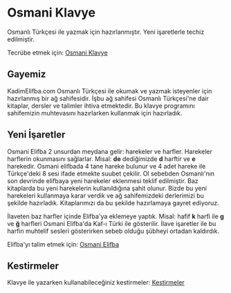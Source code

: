 # Osmani Klavye

Osmanlı Türkçesi ile yazmak için hazırlanmıştır. Yeni işaretlerle techiz edilmiştir.

Tecrübe etmek için:
[Osmani Klavye](https://osmaniklavye.kadimelifba.com/)

## Gayemiz

KadimElifba.com Osmanlı Türkçesi ile okumak ve yazmak isteyenler için hazırlanmış bir ağ sahifesidir.
İşbu ağ sahifesi Osmanlı Türkçesi'ne dair kitaplar, dersler ve talimler ihtiva etmektedir.
Bu klavye programını sahifemizin muhtevasını hazırlarken kullanmak için hazırladık.

## Yeni İşaretler

Osmani Elifba 2 unsurdan meydana gelir: harekeler ve harfler.
Harekeler harflerin okunmasını sağlarlar. Misal: **de** dediğimizde **d** harftir ve **e** harekedir.
Osmani elifbada 4 tane hareke bulunur ve 4 adet hareke ile Türkçe'deki 8 sesi ifade etmekte suubet çekilir.
Ol sebebden Osmanlı'nın son devrinde elifbaya yeni harekeler eklenmesi teklif edilmiştir.
Baz kitaplarda bu yeni harekelerin kullanıldığına şahit olunur.
Bizde bu yeni harekeleri kullanmaya karar verdik ve ağ sahifemizdeki derlerimizi bu şekilde hazırladık.
Kitaplarımızı da bu şekilde hazırlamaya gayret ediyoruz.

İlaveten baz harfler içinde Elifba'ya eklemeye yaptık. Misal: hafif **k** harfi ile **g** ve **ğ** harfleri
Osmani Elifba'da Kaf-ı Türki ile gösterilir. İlave işaretler ile bu harfin muhtelif sesleri gösterirken sebeb olduğu
şübheyi ortadan kaldırdık.

Elifba'yı talim etmek için:
[Osmani Elifba](https://kadimelifba.com/dersler/elifba/harfler/)

## Kestirmeler

Klavye ile yazarken kullanabileceğiniz kestirmeler:
[Kestirmeler](https://kadimelifba.com/aletler/osmaniKlavye/)
